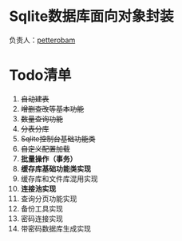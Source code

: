 # Sqlite数据库面向对象封装

负责人：[petterobam](https://github.com/petterobam)

# Todo清单
1. ~~自动建表~~
1. ~~增删查改等基本功能~~
1. ~~数量查询功能~~
1. ~~分表分库~~
1. ~~Sqlite控制台基础功能类~~
1. ~~自定义配置加载~~
1. **批量操作（事务）**
1. **缓存库基础功能类实现**
1. 缓存库和文件库混用实现
1. **连接池实现**
1. 查询分页功能实现
1. 备份工具实现
1. 密码连接实现
1. 带密码数据库生成实现